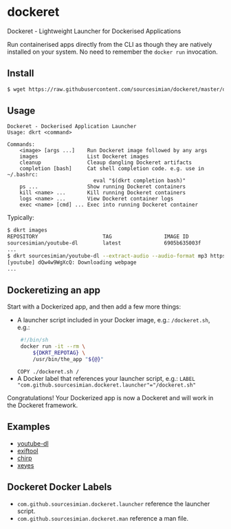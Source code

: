 # dockeret
Dockeret - Lightweight Launcher for Dockerised Applications

Run containerised apps directly from the CLI as though they are natively installed on your system. No need to remember the `docker run` invocation.


## Install
```sh
$ wget https://raw.githubusercontent.com/sourcesimian/dockeret/master/dkrt -O ~/bin/dkrt; chmod +x ~/bin/dkrt
```

## Usage
```
Dockeret - Dockerised Application Launcher
Usage: dkrt <command>

Commands:
    <image> [args ...]    Run Dockeret image followed by any args
    images                List Dockeret images
    cleanup               Cleaup dangling Dockeret artifacts
    completion [bash]     Cat shell completion code. e.g. use in ~/.bashrc:
                            eval "$(dkrt completion bash)"
    ps ...                Show running Dockeret containers
    kill <name> ...       Kill running Dockeret containers
    logs <name> ...       View Dockeret container logs
    exec <name> [cmd] ... Exec into running Dockeret container
```

Typically:
```sh
$ dkrt images
REPOSITORY                     TAG                 IMAGE ID            SIZE
sourcesimian/youtube-dl        latest              6905b635003f        109MB
...
$ dkrt sourcesimian/youtube-dl --extract-audio --audio-format mp3 https://www.youtube.com/watch?v=dQw4w9WgXcQ
[youtube] dQw4w9WgXcQ: Downloading webpage
...
```

## Dockeretizing an app
Start with a Dockerized app, and then add a few more things:
 - A launcher script included in your Docker image, e.g.: `/dockeret.sh`, e.g.:
   ```sh
    #!/bin/sh
    docker run -it --rm \
        ${DKRT_REPOTAG} \
        /usr/bin/the_app "${@}"
    ```
    ```COPY ./dockeret.sh /```
 - A Docker label that references your launcher script, e.g.:
   ```LABEL "com.github.sourcesimian.dockeret.launcher"="/dockeret.sh"```

Congratulations! Your Dockerized app is now a Dockeret and will work in the Dockeret framework.


## Examples
* [youtube-dl](./examples/youtube-dl)
* [exiftool](./examples/exiftool)
* [chirp](./examples/chirp)
* [xeyes](./examples/xeyes)


## Dockeret Docker Labels
 - `com.github.sourcesimian.dockeret.launcher` reference the launcher script.
 - `com.github.sourcesimian.dockeret.man` reference a man file.
